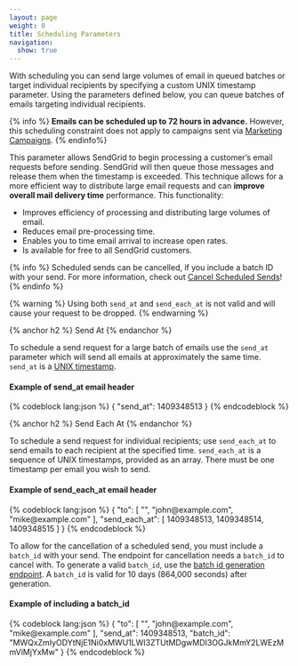 ```yaml
---
layout: page
weight: 0
title: Scheduling Parameters
navigation:
  show: true
---
```


With scheduling you can send large volumes of email in queued batches or target individual recipients by specifying a custom UNIX timestamp parameter.
Using the parameters defined below, you can queue batches of emails targeting individual recipients.

{% info %}
**Emails can be scheduled up to 72 hours in advance.** However, this scheduling constraint does not apply to campaigns sent via [Marketing Campaigns]({{root_url}}/User_Guide/Marketing_Campaigns/index.html).
{% endinfo%}

This parameter allows SendGrid to begin processing a customer’s email requests before sending. SendGrid will then queue those messages and release
them when the timestamp is exceeded. This technique allows for a more efficient way to distribute large email requests and can **improve overall mail delivery time**
performance. This functionality:

* Improves efficiency of processing and distributing large volumes of email.
* Reduces email pre-processing time.
* Enables you to time email arrival to increase open rates.
* Is available for free to all SendGrid customers.

{% info %}
Scheduled sends can be cancelled, if you include a batch ID with your send. For more information, check out [Cancel Scheduled Sends]({{root_url}}/API_Reference/Web_API_v3/cancel_schedule_send.html)!
{% endinfo %}

{% warning %}
Using both `send_at` and `send_each_at` is not valid and will cause your request to be dropped.
{% endwarning %}

{% anchor h2 %}
Send At
{% endanchor %}

To schedule a send request for a large batch of emails use the `send_at` parameter which will send all emails at approximately the same time. `send_at` is a [UNIX timestamp](https://en.wikipedia.org/wiki/Unix_time).

<h4>Example of send_at email header</h4>
{% codeblock lang:json %}
{
  "send_at": 1409348513
}
{% endcodeblock %}

{% anchor h2 %}
Send Each At
{% endanchor %}

To schedule a send request for individual recipients; use `send_each_at` to send emails to each recipient at the specified time. `send_each_at` is a sequence of UNIX timestamps, provided as an array. There must be one timestamp per email you wish to send.

<h4>Example of send_each_at email header</h4>
{% codeblock lang:json %}
{
  "to": [
    "<ben@example.com>",
    "john@example.com",
    "mike@example.com"
  ],
  "send_each_at": [
    1409348513,
    1409348514,
    1409348515
  ]
}
{% endcodeblock %}

To allow for the cancellation of a scheduled send, you must include a `batch_id` with your send. The endpoint for cancellation needs a `batch_id` to cancel with. To generate a valid `batch_id`, use the [batch id generation endpoint]({{root_url}}/API_Reference/Web_API_v3/cancel_scheduled_send.html#Cancel-Scheduled-Sends). A `batch_id` is valid for 10 days (864,000 seconds) after generation.

<h4>Example of including a batch_id</h4>
{% codeblock lang:json %}
{
  "to": [
    "<ben@example.com>",
    "john@example.com",
    "mike@example.com"
  ],
  "send_at": 1409348513,
  "batch_id": "MWQxZmIyODYtNjE1Ni0xMWU1LWI3ZTUtMDgwMDI3OGJkMmY2LWEzMmViMjYxMw"
}
{% endcodeblock %}
